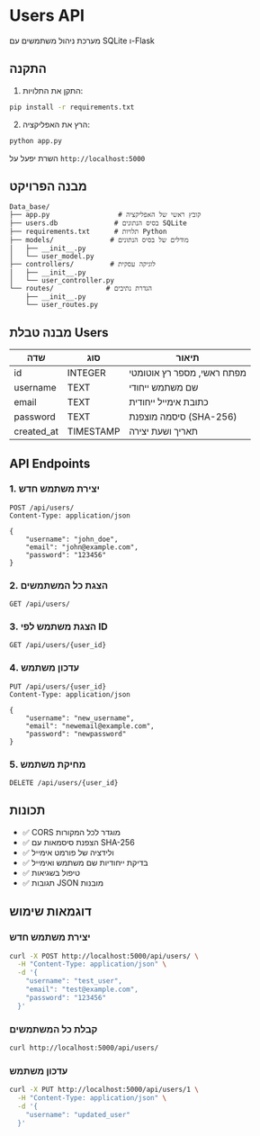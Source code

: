 # Users API

מערכת ניהול משתמשים עם SQLite ו-Flask

## התקנה

1. התקן את התלויות:
```bash
pip install -r requirements.txt
```

2. הרץ את האפליקציה:
```bash
python app.py
```

השרת יפעל על `http://localhost:5000`

## מבנה הפרויקט

```
Data_base/
├── app.py                 # קובץ ראשי של האפליקציה
├── users.db              # בסיס הנתונים SQLite
├── requirements.txt      # תלויות Python
├── models/              # מודלים של בסיס הנתונים
│   ├── __init__.py
│   └── user_model.py
├── controllers/         # לוגיקה עסקית
│   ├── __init__.py
│   └── user_controller.py
└── routes/             # הגדרת נתיבים
    ├── __init__.py
    └── user_routes.py
```

## מבנה טבלת Users

| שדה | סוג | תיאור |
|-----|-----|-------|
| id | INTEGER | מפתח ראשי, מספר רץ אוטומטי |
| username | TEXT | שם משתמש ייחודי |
| email | TEXT | כתובת אימייל ייחודית |
| password | TEXT | סיסמה מוצפנת (SHA-256) |
| created_at | TIMESTAMP | תאריך ושעת יצירה |

## API Endpoints

### 1. יצירת משתמש חדש
```
POST /api/users/
Content-Type: application/json

{
    "username": "john_doe",
    "email": "john@example.com",
    "password": "123456"
}
```

### 2. הצגת כל המשתמשים
```
GET /api/users/
```

### 3. הצגת משתמש לפי ID
```
GET /api/users/{user_id}
```

### 4. עדכון משתמש
```
PUT /api/users/{user_id}
Content-Type: application/json

{
    "username": "new_username",
    "email": "newemail@example.com",
    "password": "newpassword"
}
```

### 5. מחיקת משתמש
```
DELETE /api/users/{user_id}
```

## תכונות

- ✅ CORS מוגדר לכל המקורות
- ✅ הצפנת סיסמאות עם SHA-256
- ✅ ולידציה של פורמט אימייל
- ✅ בדיקת ייחודיות שם משתמש ואימייל
- ✅ טיפול בשגיאות
- ✅ תגובות JSON מובנות

## דוגמאות שימוש

### יצירת משתמש חדש
```bash
curl -X POST http://localhost:5000/api/users/ \
  -H "Content-Type: application/json" \
  -d '{
    "username": "test_user",
    "email": "test@example.com",
    "password": "123456"
  }'
```

### קבלת כל המשתמשים
```bash
curl http://localhost:5000/api/users/
```

### עדכון משתמש
```bash
curl -X PUT http://localhost:5000/api/users/1 \
  -H "Content-Type: application/json" \
  -d '{
    "username": "updated_user"
  }'
```
